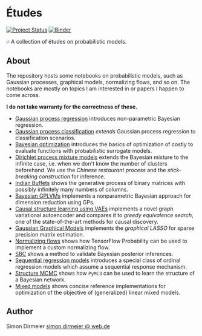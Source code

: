 # Études

[![Project Status](http://www.repostatus.org/badges/latest/concept.svg)](http://www.repostatus.org/#concept)
[![Binder](https://mybinder.org/badge_logo.svg)](https://mybinder.org/v2/gh/dirmeier/etudes/master)

:notes: A collection of études on probabilistic models.

## About

The repository hosts some notebooks on probabilistic models, such as Gaussian processes, graphical models, normalizing flows, and so on. The notebooks are mostly on topics I am interested in or papers I happen to come across.

**I do not take warranty for the correctness of these.**

- [Gaussian process regression](https://nbviewer.jupyter.org/github/dirmeier/etudes/blob/master/gaussian_process_regression.ipynb) introduces non-parametric Bayesian regression.
- [Gaussian process classification](https://nbviewer.jupyter.org/github/dirmeier/etudes/blob/master/gaussian_process_classification.ipynb) *extends* Gaussian process regression to classification scenarios.
- [Bayesian optimization](https://nbviewer.jupyter.org/github/dirmeier/etudes/blob/master/bayesian_optimization.ipynb) introduces the basics of optimization of costly to evaluate functions with probabilistic surrogate models.
- [Dirichlet process mixture models](https://nbviewer.jupyter.org/github/dirmeier/etudes/blob/master/dirichlet_process_mixture_models.ipynb) extends the Bayesian mixture to the infinite case, i.e. when we don't know the number of clusters beforehand. We use the *Chinese restaurant process* and the *stick-breaking construction* for inference.
- [Indian Buffets](https://nbviewer.jupyter.org/github/dirmeier/etudes/blob/master/indian_buffets.ipynb) shows the generative process of binary matrices with possibly infinitely many numbers of columns.
- [Bayesian GPLVMs](https://nbviewer.jupyter.org/github/dirmeier/probabilistic-modelling-notebooks/blob/master/gplvm.ipynb) implements a nonparametric Bayesian approach for dimension reduction using GPs.
- [Causal structure learning using VAEs](https://dirmeier.github.io/etudes/causal_structure_learning.html) implements a novel graph variational autoencoder and compares it to *greedy equivalence search*, one of the state-of-the-art methods for causal discovery.
- [Gaussian Graphical Models](https://nbviewer.jupyter.org/github/dirmeier/etudes/blob/master/gaussian_graphical_models.ipynb) implements the *graphical LASSO* for sparse precision matrix estimation.
- [Normalizing flows](https://nbviewer.jupyter.org/github/dirmeier/etudes/blob/master/normalizing_flows.ipynb) shows how TensorFlow Probability can be used to implement a custom normalizing flow.
- [SBC](https://nbviewer.jupyter.org/github/dirmeier/etudes/blob/master/simulation_based_calibration.ipynb) shows a method to validate Bayesian posterior inferences.
- [Sequential regression models](https://dirmeier.github.io/rstansequential/index.html) introduces a special class of ordinal regression models which assume a sequential response mechanism.
- [Structure MCMC](https://nbviewer.jupyter.org/github/dirmeier/structure-learning-with-pymc/blob/master/docs/structure_learning_with_pymc.ipynb) shows how `PyMC3` can be used to learn the structure of a Bayesian network.
- [Mixed models](https://nbviewer.jupyter.org/github/dirmeier/mixed-models/blob/master/docs/mixed-models.ipynb) shows concise reference implementations for optimization of the objective of (generalized) linear mixed models.

## Author

Simon Dirmeier <a href="mailto:simon.dirmeier@web.de">simon.dirmeier @ web.de</a>
